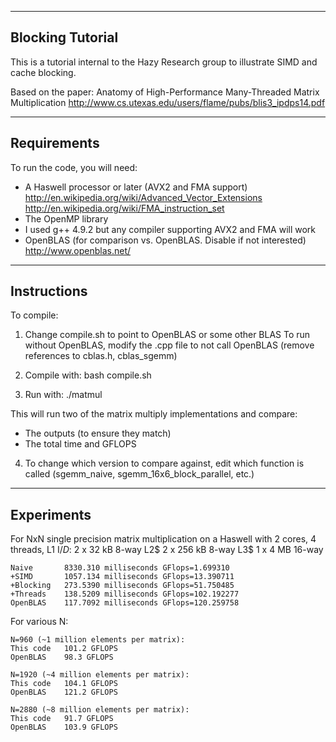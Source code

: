 --------------------------------------------------------------------------------
Blocking Tutorial
--------------------------------------------------------------------------------

This is a tutorial internal to the Hazy Research group to illustrate SIMD
and cache blocking.

Based on the paper:
Anatomy of High-Performance Many-Threaded Matrix Multiplication
http://www.cs.utexas.edu/users/flame/pubs/blis3_ipdps14.pdf


--------------------------------------------------------------------------------
Requirements
--------------------------------------------------------------------------------

To run the code, you will need:

- A Haswell processor or later (AVX2 and FMA support)
    http://en.wikipedia.org/wiki/Advanced_Vector_Extensions
    http://en.wikipedia.org/wiki/FMA_instruction_set
- The OpenMP library
- I used g++ 4.9.2 but any compiler supporting AVX2 and FMA will work
- OpenBLAS (for comparison vs. OpenBLAS. Disable if not interested)
    http://www.openblas.net/


--------------------------------------------------------------------------------
Instructions
--------------------------------------------------------------------------------

To compile:

1. Change compile.sh to point to OpenBLAS or some other BLAS
    To run without OpenBLAS, modify the .cpp file to not call OpenBLAS
    (remove references to cblas.h, cblas_sgemm)

2. Compile with:
    bash compile.sh

3. Run with:
    ./matmul

This will run two of the matrix multiply implementations and compare:
- The outputs (to ensure they match)
- The total time and GFLOPS

4. To change which version to compare against, edit which function is called
   (sgemm_naive, sgemm_16x6_block_parallel, etc.)


--------------------------------------------------------------------------------
Experiments
--------------------------------------------------------------------------------

For NxN single precision matrix multiplication
on a Haswell with 2 cores, 4 threads,
    L1 I$/D$: 2 x 32 kB  8-way
    L2$       2 x 256 kB 8-way
    L3$       1 x 4 MB   16-way

    Naive       8330.310 milliseconds GFlops=1.699310
    +SIMD       1057.134 milliseconds GFlops=13.390711
    +Blocking   273.5390 milliseconds GFlops=51.750485
    +Threads    138.5209 milliseconds GFlops=102.192277
    OpenBLAS    117.7092 milliseconds GFlops=120.259758


For various N:

    N=960 (~1 million elements per matrix):
    This code   101.2 GFLOPS    
    OpenBLAS    98.3 GFLOPS     

    N=1920 (~4 million elements per matrix):
    This code   104.1 GFLOPS    
    OpenBLAS    121.2 GFLOPS    

    N=2880 (~8 million elements per matrix):
    This code   91.7 GFLOPS
    OpenBLAS    103.9 GFLOPS

